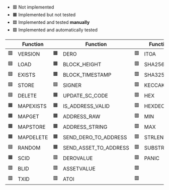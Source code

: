 - 🟥 Not implemented
- 🟧 Implemented but not tested
- 🟦 Implemented and tested **manually**
- 🟩 Implemented and automatically tested

|    | Function  |    | Function              |    | Function  |
|--- |-----------|--- |-----------------------|----|-----------|
| 🟥 | VERSION   | 🟧 | DERO                  | 🟥 | ITOA      | 
| 🟦 | LOAD      | 🟧 | BLOCK_HEIGHT          | 🟥 | SHA256    | 
| 🟦 | EXISTS    | 🟧 | BLOCK_TIMESTAMP       | 🟥 | SHA3256   | 
| 🟦 | STORE     | 🟦 | SIGNER                | 🟥 | KECCAK256 | 
| 🟦 | DELETE    | 🟧 | UPDATE_SC_CODE        | 🟥 | HEX       | 
| 🟧 | MAPEXISTS | 🟧 | IS_ADDRESS_VALID      | 🟥 | HEXDECODE | 
| 🟧 | MAPGET    | 🟧 | ADDRESS_RAW           | 🟥 | MIN       | 
| 🟧 | MAPSTORE  | 🟧 | ADDRESS_STRING        | 🟥 | MAX       | 
| 🟧 | MAPDELETE | 🟧 | SEND_DERO_TO_ADDRESS  | 🟥 | STRLEN    | 
| 🟦 | RANDOM    | 🟧 | SEND_ASSET_TO_ADDRESS | 🟥 | SUBSTR    | 
| 🟧 | SCID      | 🟥 | DEROVALUE             | 🟥 | PANIC     | 
| 🟥 | BLID      | 🟥 | ASSETVALUE            | 🟥 |           | 
| 🟥 | TXID      | 🟥 | ATOI                  | 🟥 |           | 
